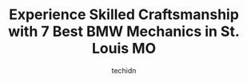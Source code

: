 ---
layout: ampstory
image: https://images.unsplash.com/photo-1577732024748-f6ba00087e33?ixlib=rb-4.0.3&ixid=MnwxMjA3fDB8MHxwaG90by1wYWdlfHx8fGVufDB8fHx8&auto=format&fit=crop&w=640&h=853&q=80
author: techidn
featured: false
description: Looking for reliable and skilled BMW Mechanic in St. Louis MO, USA? Your search ends here with the 7 best BMW Mechanic in town. With their expertise and commitment to delivering exceptional 
title: Experience Skilled Craftsmanship with 7 Best BMW Mechanics in St. Louis MO
cover:
   title: Experience Skilled Craftsmanship with 7 Best BMW Mechanics in St. Louis MO
   subtitle: Rickpate
   background: https://images.unsplash.com/photo-1577732024748-f6ba00087e33?ixlib=rb-4.0.3&ixid=MnwxMjA3fDB8MHxwaG90by1wYWdlfHx8fGVufDB8fHx8&auto=format&fit=crop&w=640&h=853&q=80

pages: 
 - layout: thirds
   top: <h1>#1 Ecotech Import Automotive</h1>
   bottom: "<p>I cannot recommend them enough. Recently my brz blew up (who could have predicted that) and I had them do a f20c swap on the engine & transThey did a phenomenal job & the</p>"
   background: https://www.knot35.com/toplist/wp-content/uploads/2023/06/best-bmw-mechanic-1-in-st-louis-mo-1685837059.jpeg
   backgroundblur: true
 - layout: thirds
   top: <h1>#2 Bimmers R Us</h1>
   bottom: "<p>3435 S Kingshighway Blvd, St. Louis, MO 63139, United States</p>"
   background: https://www.knot35.com/toplist/wp-content/uploads/2023/06/best-bmw-mechanic-2-in-st-louis-mo-1685837060.jpeg
   cta:
      link: https://www.knot35.com/toplist/experience-skilled-craftsmanship-with-7-best-bmw-mechanics-in-st-louis-mo/
      text: Experience Skilled Craftsmanship with 7 Best BMW Mechanics in St. Louis MO
 - layout: thirds
   top: <h1>#3 B-Motors</h1>
   bottom: "<p>9900 S Broadway, St. Louis, MO 63125, United States</p>"
   background: https://www.knot35.com/toplist/wp-content/uploads/2023/06/best-bmw-mechanic-3-in-st-louis-mo-1685837060.jpeg
   cta:
      link: https://www.knot35.com/toplist/experience-skilled-craftsmanship-with-7-best-bmw-mechanics-in-st-louis-mo/
      text: Experience Skilled Craftsmanship with 7 Best BMW Mechanics in St. Louis MO
 - layout: thirds
   top: <h1>#4 Benchmark Auto Repair</h1>
   bottom: "<p>2233 McCausland Ave, St. Louis, MO 63143, United States</p>"
   background: https://images.unsplash.com/photo-1564951434112-64d74cc2a2d7?ixlib=rb-4.0.3&ixid=MnwxMjA3fDB8MHxwaG90by1wYWdlfHx8fGVufDB8fHx8&auto=format&fit=crop&w=640&h=853&q=80
   cta:
      link: https://www.knot35.com/toplist/experience-skilled-craftsmanship-with-7-best-bmw-mechanics-in-st-louis-mo/
      text: Experience Skilled Craftsmanship with 7 Best BMW Mechanics in St. Louis MO
 - layout: thirds
   top: <h1>#5 Everything Automotive</h1>
   bottom: "<p>3430 Morgan Ford Rd, St. Louis, MO 63116, United States</p>"
   background: https://images.unsplash.com/photo-1509114397022-ed747cca3f65?ixlib=rb-4.0.3&ixid=MnwxMjA3fDB8MHxwaG90by1wYWdlfHx8fGVufDB8fHx8&auto=format&fit=crop&w=640&h=853&q=80
   cta:
      link: https://www.knot35.com/toplist/experience-skilled-craftsmanship-with-7-best-bmw-mechanics-in-st-louis-mo/
      text: Experience Skilled Craftsmanship with 7 Best BMW Mechanics in St. Louis MO
 - layout: thirds
   top: <h1>#6 Alleyway Auto Repair</h1>
   bottom: "<p>2016 S 9th St Rear, St. Louis, MO 63104, United States</p>"
   background: https://images.unsplash.com/photo-1533735380053-eb8d0759b24a?ixlib=rb-4.0.3&ixid=MnwxMjA3fDB8MHxwaG90by1wYWdlfHx8fGVufDB8fHx8&auto=format&fit=crop&w=640&h=853&q=80
   cta:
      link: https://www.knot35.com/toplist/experience-skilled-craftsmanship-with-7-best-bmw-mechanics-in-st-louis-mo/
      text: Experience Skilled Craftsmanship with 7 Best BMW Mechanics in St. Louis MO
 - layout: thirds
   top: <h1>#7 EB AUTO REPAIR</h1>
   bottom: "<p>5652 Gravois Ave, St. Louis, MO 63116, United States</p>"
   background: https://images.unsplash.com/photo-1527066579998-dbbae57f45ce?ixlib=rb-4.0.3&ixid=MnwxMjA3fDB8MHxwaG90by1wYWdlfHx8fGVufDB8fHx8&auto=format&fit=crop&w=640&h=853&q=80
   cta:
      link: https://www.knot35.com/toplist/experience-skilled-craftsmanship-with-7-best-bmw-mechanics-in-st-louis-mo/
      text: Experience Skilled Craftsmanship with 7 Best BMW Mechanics in St. Louis MO
 - layout: thirds
   middle: Continue reading...
   background: https://images.unsplash.com/photo-1557672172-298e090bd0f1?ixlib=rb-4.0.3&ixid=MnwxMjA3fDB8MHxwaG90by1wYWdlfHx8fGVufDB8fHx8&auto=format&fit=crop&w=640&h=853&q=80
   cta:
      link: https://www.knot35.com/toplist/experience-skilled-craftsmanship-with-7-best-bmw-mechanics-in-st-louis-mo/
      text: Experience Skilled Craftsmanship with 7 Best BMW Mechanics in St. Louis MO
      
---